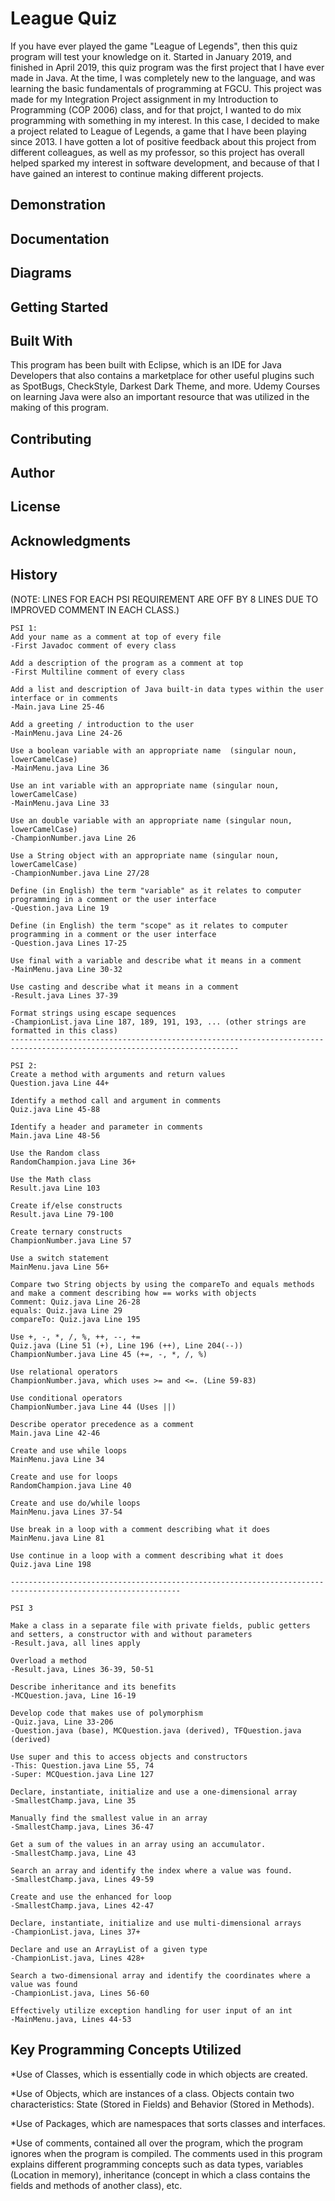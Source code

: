 # League Quiz

If you have ever played the game "League of Legends", then this quiz program will test your knowledge on it. Started in January 2019, and finished in April 2019, this quiz program was the first project that I have ever made in Java. At the time, I was completely new to the language, and was learning the basic fundamentals of programming at FGCU. This project was made for my Integration Project assignment in my Introduction to Programming (COP 2006) class, and for that projct, I wanted to do mix programming with something in my interest. In this case, I decided to make a project related to League of Legends, a game that I have been playing since 2013. I have gotten a lot of positive feedback about this project from different colleagues, as well as my professor, so this project has overall helped sparked my interest in software development, and because of that I have gained an interest to continue making different projects.

## Demonstration


## Documentation


## Diagrams


## Getting Started


## Built With

This program has been built with Eclipse, which is an IDE for Java Developers that also contains a marketplace for other useful plugins such as SpotBugs, CheckStyle, Darkest Dark Theme, and more. Udemy Courses on learning Java were also an important resource that was utilized in the making of this program.

## Contributing


## Author


## License


## Acknowledgments


## History

(NOTE: LINES FOR EACH PSI REQUIREMENT ARE OFF BY 8 LINES DUE TO IMPROVED COMMENT IN EACH CLASS.)

    PSI 1:
    Add your name as a comment at top of every file
    -First Javadoc comment of every class
    
    Add a description of the program as a comment at top
    -First Multiline comment of every class
    
    Add a list and description of Java built-in data types within the user interface or in comments
    -Main.java Line 25-46
    
    Add a greeting / introduction to the user
    -MainMenu.java Line 24-26
    
    Use a boolean variable with an appropriate name  (singular noun, lowerCamelCase)
    -MainMenu.java Line 36
    
    Use an int variable with an appropriate name (singular noun, lowerCamelCase)
    -MainMenu.java Line 33
    
    Use an double variable with an appropriate name (singular noun, lowerCamelCase)
    -ChampionNumber.java Line 26
    
    Use a String object with an appropriate name (singular noun, lowerCamelCase)
    -ChampionNumber.java Line 27/28
    
    Define (in English) the term "variable" as it relates to computer programming in a comment or the user interface
    -Question.java Line 19
    
    Define (in English) the term "scope" as it relates to computer programming in a comment or the user interface
    -Question.java Lines 17-25
    
    Use final with a variable and describe what it means in a comment
    -MainMenu.java Line 30-32
    
    Use casting and describe what it means in a comment
    -Result.java Lines 37-39
    
    Format strings using escape sequences
    -ChampionList.java Line 187, 189, 191, 193, ... (other strings are formatted in this class)
    -------------------------------------------------------------------------------------------------------------------------

    PSI 2:
    Create a method with arguments and return values
    Question.java Line 44+
    
    Identify a method call and argument in comments
    Quiz.java Line 45-88
    
    Identify a header and parameter in comments
    Main.java Line 48-56
    
    Use the Random class
    RandomChampion.java Line 36+
    
    Use the Math class
    Result.java Line 103
    
    Create if/else constructs
    Result.java Line 79-100
    
    Create ternary constructs
    ChampionNumber.java Line 57
    
    Use a switch statement
    MainMenu.java Line 56+
    
    Compare two String objects by using the compareTo and equals methods and make a comment describing how == works with objects
    Comment: Quiz.java Line 26-28
    equals: Quiz.java Line 29
    compareTo: Quiz.java Line 195
    
    Use +, -, *, /, %, ++, --, += 
    Quiz.java (Line 51 (+), Line 196 (++), Line 204(--))
    ChampionNumber.java Line 45 (+=, -, *, /, %) 
    
    Use relational operators
    ChampionNumber.java, which uses >= and <=. (Line 59-83)
    
    Use conditional operators
    ChampionNumber.java Line 44 (Uses ||)
    
    Describe operator precedence as a comment
    Main.java Line 42-46
    
    Create and use while loops
    MainMenu.java Line 34
    
    Create and use for loops
    RandomChampion.java Line 40
    
    Create and use do/while loops
    MainMenu.java Lines 37-54
    
    Use break in a loop with a comment describing what it does
    MainMenu.java Line 81
    
    Use continue in a loop with a comment describing what it does
    Quiz.java Line 198
    
    ------------------------------------------------------------------------------------------------------------
    
    PSI 3

    Make a class in a separate file with private fields, public getters and setters, a constructor with and without parameters
    -Result.java, all lines apply
    
    Overload a method
    -Result.java, Lines 36-39, 50-51
    
    Describe inheritance and its benefits
    -MCQuestion.java, Line 16-19
    
    Develop code that makes use of polymorphism
    -Quiz.java, Line 33-206
    -Question.java (base), MCQuestion.java (derived), TFQuestion.java (derived)
    
    Use super and this to access objects and constructors
    -This: Question.java Line 55, 74
    -Super: MCQuestion.java Line 127
    
    Declare, instantiate, initialize and use a one-dimensional array
    -SmallestChamp.java, Line 35
    
    Manually find the smallest value in an array
    -SmallestChamp.java, Lines 36-47
    
    Get a sum of the values in an array using an accumulator.
    -SmallestChamp.java, Line 43
    
    Search an array and identify the index where a value was found.
    -SmallestChamp.java, Lines 49-59
    
    Create and use the enhanced for loop
    -SmallestChamp.java, Lines 42-47
    
    Declare, instantiate, initialize and use multi-dimensional arrays
    -ChampionList.java, Lines 37+
    
    Declare and use an ArrayList of a given type
    -ChampionList.java, Lines 428+
    
    Search a two-dimensional array and identify the coordinates where a value was found
    -ChampionList.java, Lines 56-60
    
    Effectively utilize exception handling for user input of an int
    -MainMenu.java, Lines 44-53


## Key Programming Concepts Utilized

*Use of Classes, which is essentially code in which objects are created.

*Use of Objects, which are instances of a class. Objects contain two characteristics: State (Stored in Fields) and Behavior (Stored in Methods).

*Use of Packages, which are namespaces that sorts classes and interfaces.

*Use of comments, contained all over the program, which the program ignores when the program is compiled. The comments used in this program explains different programming concepts such as data types, variables (Location in memory), inheritance (concept in which a class contains the fields and methods of another class), etc.
